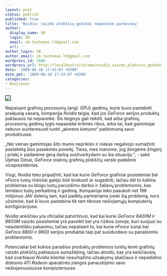 ```yaml
---
layout: post
status: publish
published: true
title: 'Nvidia: vaizdo plokščių gedimai nepaveikė pardavimų'
author:
  display_name: SB
  login: SB
  email: sb.technews.lt@gmail.com
  url: ''
author_login: SB
author_email: sb.technews.lt@gmail.com
wordpress_id: 3600
wordpress_url: http://localhost/site/new/nvidia_vaizdo_ploksciu_gedimai_nepaveike_pardavimu/
date: '2009-06-10 17:43:07 +0300'
date_gmt: '2009-06-10 17:43:07 +0300'
categories:
- Naujienos
---
```

<div class="imgright"><img src="http://tbn1.google.com/images?q=tbn:K5_FtDs4qH98bM:http://www.slashgear.com/wp-content/uploads/2008/08/nvidia1.jpg" border="1" /></div>
<p>Nepaisant grafinių procesorių (angl. GPU) gedimų, kurie buvo pastebėti praėjusią vasarą, kompanija <i>Nvidia</i> teigia, kad jos <i>GeForce</i> serijos produktų paklausos tai nepaveikė. Šis teiginys gali reikšti, kad arba grafinių procesorių gedimų lygis nepasiekė kritinės ribos, arba tai, kad gamintojai nebuvo suinteresuoti turėti „akmens kietumo“ patikimumą savo produktuose.</p>
<p>„Nei vienas gamintojas šito mums neprikišo ir niekas negalvojo sumažinti pastebėtą šios pasekmės poveikį. Tiesa, mes manome, jog žengėme žingsnį į priekį ir padarėme gerą darbą susitvarkydami su šia situacija.“, - sakė Ujehas Desai, <i>GeForce</i> stalinių grafinių plokščių verslo padalinio viceprezidentas.</p>
<p>Visgi, <i>Nvidia</i> teko pripažinti, kad kai kurie <i>GeForce</i> grafiniai posistemiai bei <i>nForce</i> lustų rinkiniai galėjo būti brokuoti ar sugadinti, tačiau dėl to kaltina problemas su blogu lustų paruošimu darbui ir žaliavų problemomis, kas lemdavo lustų perkaitimą ir gedimą. Kompanijai teko paaukoti net 196 milijonus JAV dolerių tam, kad padėtų partneriams įveiki šią problemą, nors užsiminė, kad ši buvo pastebina tik tam tikrose nešiojamųjų kompiuterių konfigūracijose.</p>
<p><i>Nvidia</i> ankščiau yra oficialiai patvirtinusi, kad kai kurie <i>GeForce 8400M</i> ir <i>8600M</i> vaizdo posistemiai yra paveikti bei yra rizikos zonoje, kuri susijusi su neautentišku pakavimu, tačiau nepaisant to, kai kurie <i>nForce</i> lustai bei <i>GeFoce 8800</i> ir <i>9800</i> serijos produktai taip pat susidurdavo su panašiomis problemomis.</p>
<p>Potencialiai bet kokios panašios produktų problemos turėtų lemti grafinių vaizdo plokščių paklausos sumažėjimą, tačiau atrodo, kas yra keisčiausia, kad svarbiausi <i>Nvidia</i> klientai nesumažino užsakymų skaičiaus ir nepadidino didesnio <i>ATI Radeon</i> aparatinės įrangos panaudojimo savo nešiojamuosiuose kompiuteriuose.</p>
